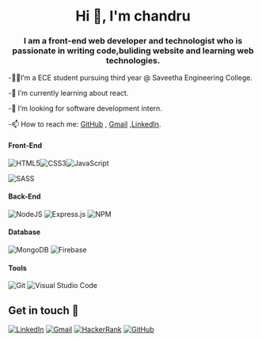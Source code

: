 <h1 align="center">Hi 👋, I'm chandru</h1>
<h3 align="center">I am a front-end web developer and technologist who is passionate in writing code,buliding website and learning web technologies.</h3>


-👨‍🎓I’m a ECE student pursuing third year @ Saveetha Engineering College.

-🌱 I’m currently learning about react.

-👯 I’m looking for software development intern.

-📫 How to reach me: [GitHub](https://github.com/B-chandru/) , [Gmail](mailto:chandru03012@gmail.com) ,[LinkedIn](https://www.linkedin.com/in/chandru-Bose).



<h4 align="left">Front-End</h4>
<p align="left"><img alt="HTML5" src="https://img.shields.io/badge/html5-%23E34F26.svg?style=for-the-badge&logo=html5&logoColor=white"/><img alt="CSS3" src="https://img.shields.io/badge/css3-%231572B6.svg?style=for-the-badge&logo=css3&logoColor=white"/><img alt="JavaScript" src="https://img.shields.io/badge/javascript-%23323330.svg?style=for-the-badge&logo=javascript&logoColor=%23F7DF1E"/>

<img alt="SASS" src="https://img.shields.io/badge/SASS-hotpink.svg?style=for-the-badge&logo=SASS&logoColor=white"/></p>
<h4 align="left">Back-End</h4>
<p align="left"><img alt="NodeJS" src="https://img.shields.io/badge/node.js-%2343853D.svg?style=for-the-badge&logo=node-dot-js&logoColor=white"/> <img alt="Express.js" src="https://img.shields.io/badge/express.js-%23404d59.svg?style=for-the-badge&logo=express&logoColor=%2361DAFB"/> <img alt="NPM" src="https://img.shields.io/badge/npm-CB3837?style=for-the-badge&logo=npm&logoColor=white" /></p>
<h4 align="left">Database</h4>
<span align="left"><img alt="MongoDB" src ="https://img.shields.io/badge/MongoDB-%234ea94b.svg?style=for-the-badge&logo=mongodb&logoColor=white"/> <img alt="Firebase" src="https://img.shields.io/badge/firebase-ffca28?style=for-the-badge&logo=firebase&logoColor=black"/></span>
<h4 align="left">Tools</h4>


<p align="left"><img alt="Git" src="https://img.shields.io/badge/git-%23F05033.svg?style=for-the-badge&logo=git&logoColor=white"/> <img alt="Visual Studio Code" src="https://img.shields.io/badge/VisualStudioCode-0078d7.svg?style=for-the-badge&logo=visual-studio-code&logoColor=white"/></p>






## Get in touch 🙂
<a href="https://www.linkedin.com/in/chandru-Bose" target="_blank"><img alt="LinkedIn" src="https://img.shields.io/badge/linkedin-%230077B5.svg?style=for-the-badge&logo=linkedin&logoColor=white"/></a>
<a href="mailto:chandru03012@gmail.com" target="_blank" ><img alt="Gmail" src="https://img.shields.io/badge/Gmail-D14836?style=for-the-badge&logo=gmail&logoColor=white" /></a>
<a href="https://www.hackerrank.com/chandru_032001" target="_blank"><img alt="HackerRank" src="https://img.shields.io/badge/-Hackerrank-2EC866?style=for-the-badge&logo=HackerRank&logoColor=white"/></a>
<a href="https://github.com/B-chandru/" target="_blank"><img alt="GitHub" src="https://img.shields.io/badge/github-%23121011.svg?style=for-the-badge&logo=github&logoColor=white"/></a>








